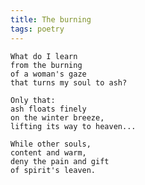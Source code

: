 ```yaml
---
title: The burning
tags: poetry
---
```


    What do I learn
    from the burning
    of a woman's gaze
    that turns my soul to ash?

    Only that:
    ash floats finely
    on the winter breeze,
    lifting its way to heaven...

    While other souls,
    content and warm,
    deny the pain and gift
    of spirit's leaven.


